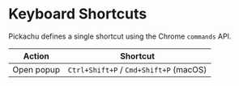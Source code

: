 # Keyboard Shortcuts

Pickachu defines a single shortcut using the Chrome `commands` API.

| Action | Shortcut |
| ------ | -------- |
| Open popup | `Ctrl+Shift+P` / `Cmd+Shift+P` (macOS) |

